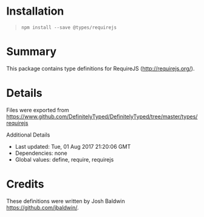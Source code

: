 # Installation
> `npm install --save @types/requirejs`

# Summary
This package contains type definitions for RequireJS (http://requirejs.org/).

# Details
Files were exported from https://www.github.com/DefinitelyTyped/DefinitelyTyped/tree/master/types/requirejs

Additional Details
 * Last updated: Tue, 01 Aug 2017 21:20:06 GMT
 * Dependencies: none
 * Global values: define, require, requirejs

# Credits
These definitions were written by Josh Baldwin <https://github.com/jbaldwin/>.
